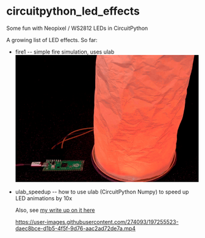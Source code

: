 # circuitpython_led_effects

Some fun with Neopixel / WS2812 LEDs in CircuitPython


A growing list of LED effects. So far:

* fire1 -- simple fire simulation, uses ulab
  <img src="./docs/fire1clip1.gif" />

* ulab_speedup -- how to use ulab (CircuitPython Numpy) to speed up LED animations by 10x

  Also, see [my write up on it here](https://todbot.com/blog/2022/10/21/speed-up-circuitpython-led-animations-10x/)

  https://user-images.githubusercontent.com/274093/197255523-daec8bce-d1b5-4f5f-9d76-aac2ad72de7a.mp4

